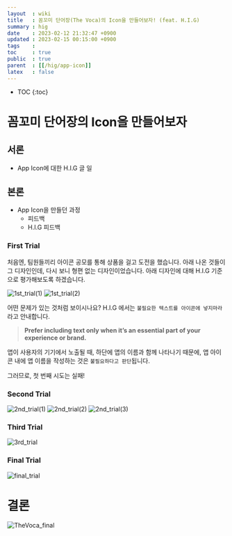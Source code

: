 ```yaml
---
layout  : wiki
title   : 꼼꼬미 단어장(The Voca)의 Icon을 만들어보자! (feat. H.I.G)
summary : hig
date    : 2023-02-12 21:32:47 +0900
updated : 2023-02-15 00:15:00 +0900
tags    : 
toc     : true
public  : true
parent  : [[/hig/app-icon]] 
latex   : false
---
```

* TOC
{:toc}

# 꼼꼬미 단어장의 Icon을 만들어보자


## 서론
- App Icon에 대한 H.I.G 글 일

## 본론
- App Icon을 만들던 과정
	- 피드백
	- H.I.G 피드백

### First Trial

처음엔, 팀원들끼리 아이콘 공모를 통해 상품을 걸고 도전을 했습니다.
아래 나온 것들이 그 디자인인데, 다시 보니 형편 없는 디자인이었습니다.
아래 디자인에 대해 H.I.G 기준으로 평가해보도록 하겠습니다.

![1st_trial(1)](https://user-images.githubusercontent.com/69609972/218312336-9f80a582-754f-4067-b712-b0a050f77c66.png)
![1st_trial(2)](https://user-images.githubusercontent.com/69609972/218312338-d318cc56-4ad1-4fb7-930e-4cf5aab6e7e3.png)

어떤 문제가 있는 것처럼 보이시나요?
H.I.G 에서는 `불필요한 텍스트를 아이콘에 넣지마라` 라고 안내합니다.

> **Prefer including text only when it’s an essential part of your experience or brand.**

앱이 사용자의 기기에서 노출될 때, 하단에 앱의 이름과 함께 나타나기 때문에, 앱 아이콘 내에 앱 이름을 작성하는 것은 `불필요하다고 판단`됩니다.

그러므로, 첫 번째 시도는 실패!


### Second Trial
![2nd_trial(1)](https://user-images.githubusercontent.com/69609972/218312340-3f7a66e5-da87-4de7-aa94-333ca140bb78.png)
![2nd_trial(2)](https://user-images.githubusercontent.com/69609972/218312341-51184e50-7d95-465d-9f85-3c81eab561e4.jpg)
![2nd_trial(3)](https://user-images.githubusercontent.com/69609972/218312342-57e70fbb-e286-4e5b-a76a-563a0b7f8224.png)

### Third  Trial
![3rd_trial](https://user-images.githubusercontent.com/69609972/218312343-69eaf0e0-0193-40d1-915c-fb09f97975cb.png)

### Final Trial
![final_trial](https://user-images.githubusercontent.com/69609972/218312344-6ede0a52-03a3-4397-b51a-3b0a3197f004.png)

# 결론

![TheVoca_final](https://user-images.githubusercontent.com/69609972/218312345-7e80b4c1-ccef-45a3-bf56-ef8337b4353a.png)
